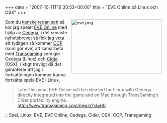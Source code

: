 +++
date = "2007-10-11T19:30:53+00:00"
title = "EVE Online på Linux och OSX"
+++

<img src="/images/2007/10/eve.png" title="eve.png" alt="eve.png" align="right" height="175" width="292" />Som du [kanske redan sett][1] så kör jag spelet [EVE Online][2] med hjälp av [Cedega][3], i det senaste nyhetsbrevet så fick jag veta att tydligen så kommer [CCP][4] (som gör eve) att samarbeta med [Transgaming][5] som gör Cedega (Linux) och [Cider][6] (OSX), riktigt trevligt då det garanterar att jag i fortsättningen kommer kunna fortsätta spela EVE i Linux.

> <p align="left">
>   <font class="pn-content-page-body">Later this year, EVE Online will be released for Linux with Cedega directly integrated into the game and on Mac through TransGaming&#8217;s Cider portability engine.</font><br /> <a href="http://www.transgaming.com/news/?id=60">http://www.transgaming.com/news/?id=60</a>
> </p>

<p align="left">
  :: Spel, Linux, EVE, EVE Online, Cedega, Cider, OSX, CCP, Transgaming
</p>

<small></small>

 [1]: http://junkpile.se/~s/wp/2007/07/inget-problem-att-kora-spel-med-compiz/
 [2]: http://www.eve-online.com/
 [3]: http://www.cedega.com/
 [4]: http://www.ccpgames.com/
 [5]: http://www.transgaming.com
 [6]: http://www.transgaming.com/products/cider/
